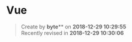 Vue
===

> Create by **byte**** on **2018-12-29 10:29:55**  
> Recently revised in **2018-12-29 10:30:06**

<br>